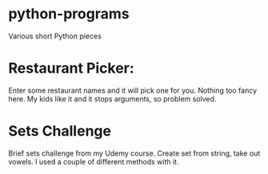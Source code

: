 # python-programs
Various short Python pieces


# Restaurant Picker:

Enter some restaurant names and it will pick one for you. Nothing too fancy here. My kids like it and it stops arguments, so problem solved.

# Sets Challenge

Brief sets challenge from my Udemy course. Create set from string, take out vowels. I used a couple of different methods with it. 
